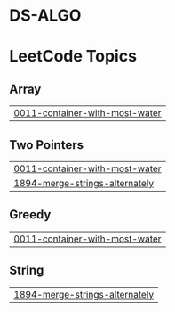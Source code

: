 # DS-ALGO
<!---LeetCode Topics Start-->
# LeetCode Topics
## Array
|  |
| ------- |
| [0011-container-with-most-water](https://github.com/idevesh/DS-ALGO/tree/master/0011-container-with-most-water) |
## Two Pointers
|  |
| ------- |
| [0011-container-with-most-water](https://github.com/idevesh/DS-ALGO/tree/master/0011-container-with-most-water) |
| [1894-merge-strings-alternately](https://github.com/idevesh/DS-ALGO/tree/master/1894-merge-strings-alternately) |
## Greedy
|  |
| ------- |
| [0011-container-with-most-water](https://github.com/idevesh/DS-ALGO/tree/master/0011-container-with-most-water) |
## String
|  |
| ------- |
| [1894-merge-strings-alternately](https://github.com/idevesh/DS-ALGO/tree/master/1894-merge-strings-alternately) |
<!---LeetCode Topics End-->